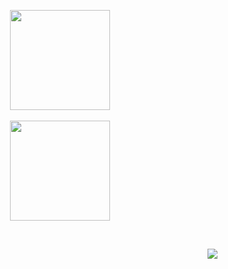<p align=center>
    <img height=160 align="center" src="https://github-readme-stats.vercel.app/api?username=ygarg704&show_icons=true&theme=react">
  <br>
  <br>
    <img height=160 align="center" src="https://github-readme-stats.vercel.app/api/top-langs/?username=ygarg704&hide=css,html&layout=compact&theme=react">
</p>

<br><p align="right">![](https://visitor-badge.laobi.icu/badge?page_id=ygarg704.ygarg704)<br>
